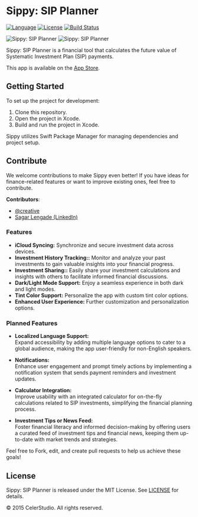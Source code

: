 # Sippy: SIP Planner

[![Language](https://img.shields.io/badge/swift-4.2-brightgreen.svg)](https://swift.org)
[![License](https://img.shields.io/github/license/JakeLin/SwiftWeather.svg?style=flat)](LICENSE)
[![Build Status](https://travis-ci.org/tirupati17/sip-calculator-swift.svg?branch=master)](https://travis-ci.org/tirupati17/sip-calculator-swift)

![Sippy: SIP Planner](https://raw.githubusercontent.com/tirupati17/sip-calculator-swift/master/Screenshots/1.png)
![Sippy: SIP Planner](https://raw.githubusercontent.com/tirupati17/sip-calculator-swift/master/Screenshots/2.png)

Sippy: SIP Planner is a financial tool that calculates the future value of Systematic Investment Plan (SIP) payments.

This app is available on the [App Store](https://itunes.apple.com/in/app/sip-calculator/id1092822415?ls=1&mt=8).

## Getting Started

To set up the project for development:

1. Clone this repository.
2. Open the project in Xcode.
3. Build and run the project in Xcode.

Sippy utilizes Swift Package Manager for managing dependencies and project setup.

## Contribute

We welcome contributions to make Sippy even better! If you have ideas for finance-related features or want to improve existing ones, feel free to contribute.

**Contributors**:
- [@creative](https://github.com/creative)
- [Sagar Lengade (LinkedIn)](https://www.linkedin.com/in/sagarlengade)

### Features

- **iCloud Syncing:** Synchronize and secure investment data across devices.
- **Investment History Tracking::** Monitor and analyze your past investments to gain valuable insights into your financial progress.
- **Investment Sharing::** Easily share your investment calculations and insights with others to facilitate informed financial discussions.
- **Dark/Light Mode Support:** Enjoy a seamless experience in both dark and light modes.
- **Tint Color Support:** Personalize the app with custom tint color options.
- **Enhanced User Experience:** Further customization and personalization options.

### Planned Features

- **Localized Language Support:**  
  Expand accessibility by adding multiple language options to cater to a global audience, making the app user-friendly for non-English speakers.

- **Notifications:**  
  Enhance user engagement and prompt timely actions by implementing a notification system that sends payment reminders and investment updates.

- **Calculator Integration:**  
  Improve usability with an integrated calculator for on-the-fly calculations related to SIP investments, simplifying the financial planning process.

- **Investment Tips or News Feed:**  
  Foster financial literacy and informed decision-making by offering users a curated feed of investment tips and financial news, keeping them up-to-date with market trends and strategies.


Feel free to Fork, edit, and create pull requests to help us achieve these goals!

## License

Sippy: SIP Planner is released under the MIT License. See [LICENSE](LICENSE) for details.

© 2015 CelerStudio. All rights reserved.

